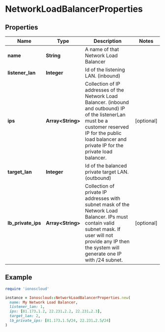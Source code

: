 # NetworkLoadBalancerProperties

## Properties

| Name | Type | Description | Notes |
| ---- | ---- | ----------- | ----- |
| **name** | **String** | A name of that Network Load Balancer |  |
| **listener_lan** | **Integer** | Id of the listening LAN. (inbound) |  |
| **ips** | **Array&lt;String&gt;** | Collection of IP addresses of the Network Load Balancer. (inbound and outbound) IP of the listenerLan must be a customer reserved IP for the public load balancer and private IP for the private load balancer. | [optional] |
| **target_lan** | **Integer** | Id of the balanced private target LAN. (outbound) |  |
| **lb_private_ips** | **Array&lt;String&gt;** | Collection of private IP addresses with subnet mask of the Network Load Balancer. IPs must contain valid subnet mask. If user will not provide any IP then the system will generate one IP with /24 subnet. | [optional] |

## Example

```ruby
require 'ionoscloud'

instance = Ionoscloud::NetworkLoadBalancerProperties.new(
  name: My Network Load Balancer,
  listener_lan: 1,
  ips: [81.173.1.2, 22.231.2.2, 22.231.2.3],
  target_lan: 2,
  lb_private_ips: [81.173.1.5/24, 22.231.2.5/24]
)
```

